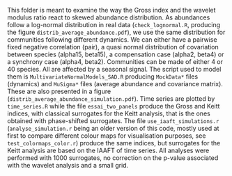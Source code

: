 This folder is meant to examine the way the Gross index and the wavelet modulus ratio react to skewed abundance distribution. As abundances follow a log-normal distribution in real data (`check_lognormal.R`, producing the figure `distrib_average_abundance.pdf`), we use the same distribution for communities following different dynamics. We can either have a pairwise fixed negative correlation (pair), a quasi normal distribution of covariation between species (alpha15, beta15), a compensation case (alpha2, beta4) or a synchrony case (alpha4, beta2). Communities can be made of either 4 or 40 species. All are affected by a seasonal signal. The script used to model them is `MultivariateNormalModels_SAD.R` producing `MockData*` files (dynamics) and `MuSigma*` files (average abundance and covariance matrix). These are also presented in a figure (`distrib_average_abundance_simulation.pdf`). Time series are plotted by `time_series.R` while the file `essai_two_panels` produce the Gross and Keitt indices, with classical surrogates for the Keitt analysis, that is the ones obtained with phase-shifted surrogates. The file `use_iaaft_simulations.r` (`analyse_simulation.r` being an older version of this code, mostly used at first to compare different colour maps for visualisation purposes, see `test_colormaps_color.r`) produce the same indices, but surrogates for the Keitt analysis are based on the IAAFT of time series. All analyses were performed with 1000 surrogates, no correction on the p-value associated with the wavelet analysis and a small grid.
